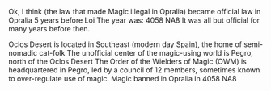 Ok, I think (the law that made Magic illegal in Opralia) became official law in Opralia 5 years before Loi
The year was: 4058 NA8
It was all but official for many years before then. 

Oclos Desert is located in Southeast (modern day Spain), the home of semi-nomadic cat-folk
The unofficial center of the magic-using world is Pegro, north of the Oclos Desert
The Order of the Wielders of Magic (OWM) is headquartered in Pegro, led by a council of 12 members, sometimes known to over-regulate use of magic.
Magic banned in Opralia in 4058 NA8